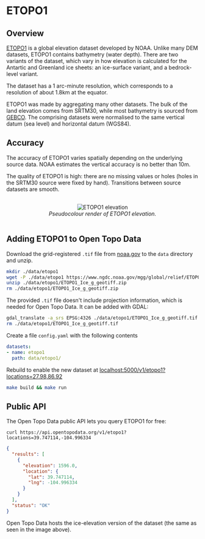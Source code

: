 # ETOPO1

## Overview

[ETOPO1](https://www.ngdc.noaa.gov/mgg/global/global.html) is a global elevation dataset developed by NOAA. Unlike many DEM datasets, ETOPO1 contains bathymetry (water depth). There are two variants of the dataset, which vary in how elevation is calculated for the Antartic and Greenland ice sheets: an ice-surface variant, and a bedrock-level variant.

The dataset has a 1 arc-minute resolution, which corresponds to a resolution of about 1.8km at the equator. 

ETOPO1 was made by aggregating many other datasets. The bulk of the land elevation comes from SRTM30, while most bathymetry is sourced from [GEBCO](https://www.gebco.net/data_and_products/gridded_bathymetry_data/). The comprising datasets were normalised to the same vertical datum (sea level) and horizontal datum (WGS84).

## Accuracy

The accuracy of ETOPO1 varies spatially depending on the underlying source data. NOAA estimates the vertical accuracy is no better than 10m.

The quality of ETOPO1 is high: there are no missing values or holes (holes in the SRTM30 source were fixed by hand). Transitions between source datasets are smooth.

<p style="text-align:center; padding: 1rem 0">
  <img src="/docs/img/etopo1.png" alt="ETOPO1 elevation">
  <br>
  <em>Pseudocolour render of ETOPO1 elevation.</em>
</p>




## Adding ETOPO1 to Open Topo Data

Download the grid-registered `.tif` file from [noaa.gov](https://www.ngdc.noaa.gov/mgg/global/) to the `data` directory and unzip. 

```bash
mkdir ./data/etopo1
wget -P ./data/etopo1 https://www.ngdc.noaa.gov/mgg/global/relief/ETOPO1/data/ice_surface/grid_registered/georeferenced_tiff/ETOPO1_Ice_g_geotiff.zip
unzip ./data/etopo1/ETOPO1_Ice_g_geotiff.zip
rm ./data/etopo1/ETOPO1_Ice_g_geotiff.zip
```

The provided `.tif` file doesn't include projection information, which is needed for Open Topo Data. It can be added with GDAL:

```bash
gdal_translate -a_srs EPSG:4326 ./data/etopo1/ETOPO1_Ice_g_geotiff.tif ./data/etopo1/ETOPO1.tif
rm ./data/etopo1/ETOPO1_Ice_g_geotiff.tif
```

Create a file `config.yaml` with the following contents

```yaml
datasets:
- name: etopo1
  path: data/etopo1/
```

Rebuild to enable the new dataset at [localhost:5000/v1/etopo1?locations=27.98,86.92](http://localhost:5000/v1/etopo1?locations=27.98,86.92)

```bash
make build && make run
```

## Public API

The Open Topo Data public API lets you query ETOPO1 for free:

```
curl https://api.opentopodata.org/v1/etopo1?locations=39.747114,-104.996334
```

```json
{
  "results": [
    {
      "elevation": 1596.0, 
      "location": {
        "lat": 39.747114, 
        "lng": -104.996334
      }
    }
  ], 
  "status": "OK"
}
```

Open Topo Data hosts the ice-elevation version of the dataset (the same as seen in the image above).
